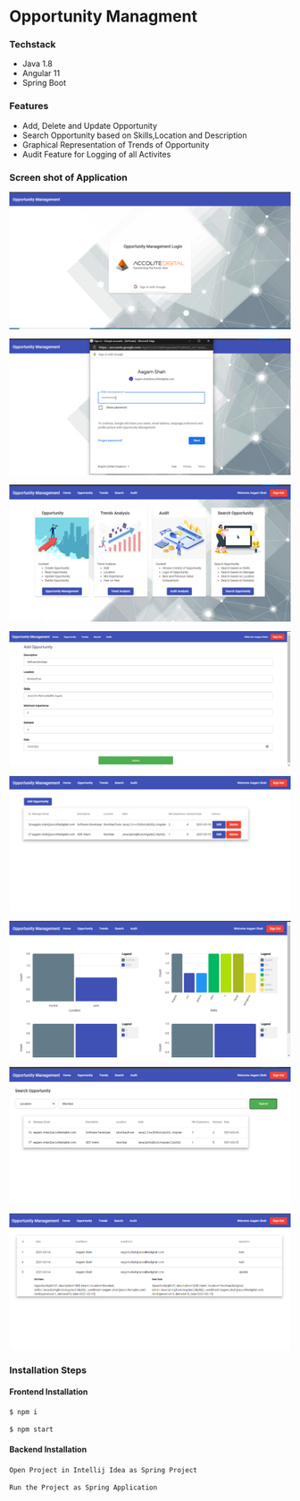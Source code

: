 # Opportunity Managment

### Techstack
- Java 1.8
- Angular 11
- Spring Boot

### Features

-  Add, Delete and Update Opportunity
- Search Opportunity based on Skills,Location and Description
- Graphical Representation of Trends of Opportunity
- Audit Feature for Logging of all Activites

### Screen shot of Application
![Login Screen](/Images/Image1.PNG?raw=true "Login Screen")


![Oauth Screen](/Images/Image2.PNG?raw=true "Oauth Screen")


![Dashboard Screen](/Images/Image3.PNG?raw=true "Dashboard Screen")


![Add Opportunity Screen](/Images/Image4.PNG?raw=true "Add Opportunity Screen")


![Opportunity Screen](/Images/Image5.PNG?raw=true "Opportunity Screen")


![Trends Screen](/Images/Image6.PNG?raw=true "Trends Screen")


![Search Screen](/Images/Image7.PNG?raw=true "Search Screen")


![Audit Screen](/Images/Image8.PNG?raw=true "Audit Screen")

### Installation Steps

#### Frontend Installation 

`$ npm i`

`$ npm start `

#### Backend Installation

`Open Project in Intellij Idea as Spring Project`

`Run the Project as Spring Application`
